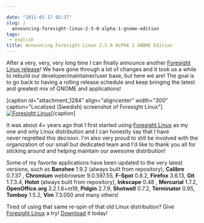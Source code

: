 ```yaml
---

date: "2011-01-17 02:37"
slug: |
  announcing-foresight-linux-2-5-0-alpha-1-gnome-edition
tags:
 - english
title: Announcing Foresight Linux 2.5.0 ALPHA 1 GNOME Edition
---
```


After a very, very, very long time I can finally announce another
[Foresight Linux release](http://wp.me/pEMZT-ao)! We have gone through a
lot of changes and it took us a while to rebuild our
developer/maintainer/user base, but here we are! The goal is to go back
to having a rolling release schedule and keep bringing the latest and
greatest mix of GNOME and applications!

\[caption id="attachment_1284" align="aligncenter" width="300"
caption="Localized (Swedish) screenshot of Foresight
Linux"\][![Foresight
Linux](http://www.ogmaciel.com/wp-content/uploads/2011/01/FL-desktop-2-300x187.png)](http://www.ogmaciel.com/wp-content/uploads/2011/01/FL-desktop-2.png)\[/caption\]

It was about 4+ years ago that I first started using [Foresight
Linux](http://www.foresightlinux.org) as my one and only Linux
distribution and I can honestly say that I have never regretted this
decision. I'm also very proud to still be involved with the organization
of our small but dedicated team and I'd like to thank you all for
sticking around and helping maintain our awesome distribution!

Some of my favorite applications have been updated to the very latest
versions, such as **Banshee** 1.9.2 (always built from repository),
**Calibre** 0.7.37 , **Chromium** webbrowser 9.0.597.55, **F-Spot**
0.8.2, **Firefox** 3.6.13, **Git** 1.7.3.4, **Hotot** (always built from
repository), **Inkscape** 0.48 , **Mercurial** 1.7.2, **OpenOffice.org**
3.2.1.6+m19, **Pidgin** 2.7.9, **Shotwell** 0.7.2, **Terminator** 0.95,
**Tomboy** 1.5.2, **Vim** 7.3.050 and many others!

Tired of using that same re-spin of that old Linux distribution? Give
[Foresight Linux](http://www.foresightlinux.org) a try!
[Download](http://www.foresightlinux.org/download/) it today!
